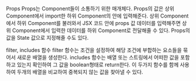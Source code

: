 Props
Props는 Component들이 소통하기 위한 매개체다.
Props의 값은 상위 Component에서 import한 하위 Component의 안에 입력해준다.
상위 Component에서 하위 Component를 불러와서 JSX 코드 안에 props 값 데이터를 입력해주면 상위 Component에서 입력한 데이터를 하위 Component로 전달해줄 수 있다.
Props의 값을 State 값으로 지정해줄 수도 있다.

filter, includes 함수
filter 함수는 조건을 설정하여 해당 조건에 부합하는 요소들을 묶어서 새로운 배열을 생성한다.
includes 함수는 배열 또는 스트링에서 어떠한 값을 포함하고 있는지 확인하여 그 값을 boolean형태로 return한다.
이 두가지 함수를 함께 사용하여 두개의 배열을 비교하여 중복되지 않는 값을 찾아낼 수 있다.
